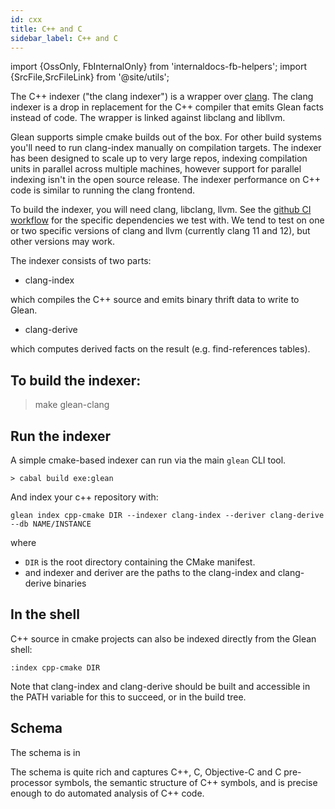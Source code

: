 ```yaml
---
id: cxx
title: C++ and C
sidebar_label: C++ and C
---
```


import {OssOnly, FbInternalOnly} from 'internaldocs-fb-helpers';
import {SrcFile,SrcFileLink} from '@site/utils';

The C++ indexer ("the clang indexer") is a wrapper over
[clang](https://clang.llvm.org/). The clang indexer is a drop in replacement
for the C++ compiler that emits Glean facts instead of code. The wrapper is
linked against libclang and libllvm.

Glean supports simple cmake builds out of the box. For other build systems
you'll need to run clang-index manually on compilation targets. The indexer has
been designed to scale up to very large repos, indexing compilation units in
parallel across multiple machines, however support for parallel indexing isn't
in the open source release. The indexer performance on C++ code is similar to
running the clang frontend.

To build the indexer, you will need clang, libclang, llvm. See the
[github CI
workflow](https://github.com/facebookincubator/Glean/blob/main/.github/workflows/ci.yml)
for the specific dependencies we test with. We tend to test on one or two
specific versions of clang and llvm (currently clang 11 and 12), but other
versions may work.

The indexer consists of two parts:

- clang-index

which compiles the C++ source and emits binary thrift data to write to Glean.

- clang-derive

which computes derived facts on the result (e.g. find-references tables).

## To build the indexer:

> make glean-clang

## Run the indexer

A simple cmake-based indexer can run via the main `glean` CLI tool.

```
> cabal build exe:glean
```

And index your c++ repository with:
```
glean index cpp-cmake DIR --indexer clang-index --deriver clang-derive --db NAME/INSTANCE
```

where

* `DIR` is the root directory containing the CMake manifest.
* and indexer and deriver are the paths to the clang-index and clang-derive binaries

## In the shell

C++ source in cmake projects can also be indexed directly from the Glean shell:

```
:index cpp-cmake DIR
```

Note that clang-index and clang-derive should be built and accessible in the
PATH variable for this to succeed, or in the build tree.

## Schema

The schema is in <SrcFile file="glean/schema/source/cxx.angle" />

The schema is quite rich and captures C++, C, Objective-C and C pre-processor
symbols, the semantic structure of C++ symbols, and is precise enough to do
automated analysis of C++ code.
